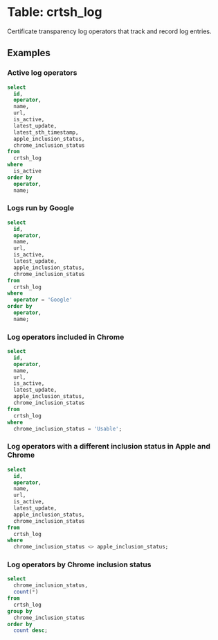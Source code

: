 # Table: crtsh_log

Certificate transparency log operators that track and record log entries.

## Examples

### Active log operators

```sql
select
  id,
  operator,
  name,
  url,
  is_active,
  latest_update,
  latest_sth_timestamp,
  apple_inclusion_status,
  chrome_inclusion_status
from
  crtsh_log
where
  is_active
order by
  operator,
  name;
```

### Logs run by Google

```sql
select
  id,
  operator,
  name,
  url,
  is_active,
  latest_update,
  apple_inclusion_status,
  chrome_inclusion_status
from
  crtsh_log
where
  operator = 'Google'
order by
  operator,
  name;
```

### Log operators included in Chrome

```sql
select
  id,
  operator,
  name,
  url,
  is_active,
  latest_update,
  apple_inclusion_status,
  chrome_inclusion_status
from
  crtsh_log
where
  chrome_inclusion_status = 'Usable';
```

### Log operators with a different inclusion status in Apple and Chrome

```sql
select
  id,
  operator,
  name,
  url,
  is_active,
  latest_update,
  apple_inclusion_status,
  chrome_inclusion_status
from
  crtsh_log
where
  chrome_inclusion_status <> apple_inclusion_status;
```

### Log operators by Chrome inclusion status

```sql
select
  chrome_inclusion_status,
  count(*)
from
  crtsh_log
group by
  chrome_inclusion_status
order by
  count desc;
```
